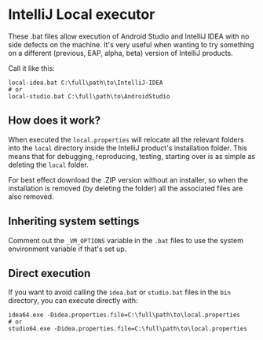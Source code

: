 # IntelliJ Local executor

These .bat files allow execution of Android Studio and IntelliJ IDEA with no side defects on the machine.
It's very useful when wanting to try something on a different (previous, EAP, alpha, beta) version of IntelliJ products.

Call it like this:
```
local-idea.bat C:\full\path\to\IntelliJ-IDEA
# or
local-studio.bat C:\full\path\to\AndroidStudio
```

## How does it work?
When executed the `local.properties` will relocate all the relevant folders into the `local` directory inside the IntelliJ product's installation folder.
This means that for debugging, reproducing, testing, starting over is as simple as deleting the `local` folder.

For best effect download the .ZIP version without an installer, so when the installation is removed (by deleting the folder) all the associated files are also removed.

## Inheriting system settings
Comment out the `_VM_OPTIONS` variable in the `.bat` files to use the system environment variable if that's set up.

## Direct execution
If you want to avoid calling the `idea.bat` or `studio.bat` files in the `bin` directory, you can execute directly with:
```
idea64.exe -Didea.properties.file=C:\full\path\to\local.properties
# or
studio64.exe -Didea.properties.file=C:\full\path\to\local.properties
```
